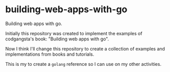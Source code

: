 # building-web-apps-with-go
Building web apps with go.

Initially this repository was created to implement the examples of codgangsta's book: "Building web apps with go".

Now I think I'll change this repository to create a collection of examples and implementations from books and tutorials.

This is my to create a `golang` reference so I can use on my other activities.
